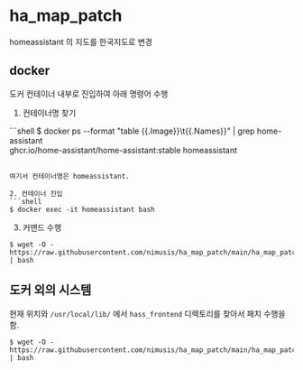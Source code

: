 # ha_map_patch

homeassistant 의 지도를 한국지도로 변경

## docker
도커 컨테이너 내부로 진입하여 아래 명령어 수행


1. 컨테이너명 찾기

​```shell
$ docker ps --format "table {{.Image}}\t{{.Names}}" | grep home-assistant            
ghcr.io/home-assistant/home-assistant:stable          homeassistant
```

여기서 컨테이너명은 homeassistant.

2. 컨테이너 진입
```shell
$ docker exec -it homeassistant bash
```

3. 커맨드 수행
```shell
$ wget -O - https://raw.githubusercontent.com/nimusis/ha_map_patch/main/ha_map_patch.sh | bash 
```

## 도커 외의 시스템

현재 위치와 `/usr/local/lib/` 에서 `hass_frontend` 디렉토리를 찾아서 패치 수행을 함. 


```shell
$ wget -O - https://raw.githubusercontent.com/nimusis/ha_map_patch/main/ha_map_patch.sh | bash 
```


